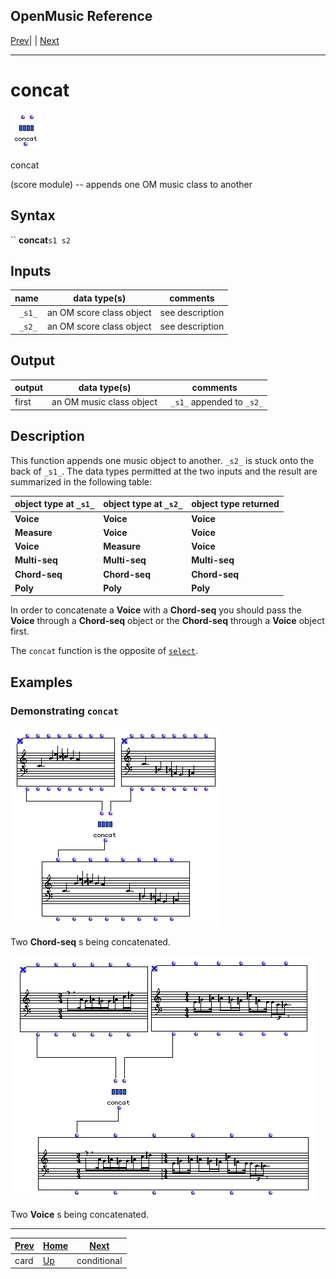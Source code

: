 OpenMusic Reference  
---  
[Prev](card)| | [Next](conditional)  
  
* * *

# concat

![](figures/functions/score/concat.png)

  
  
concat  
  
(score module) \-- appends one OM music class to another  

## Syntax

`` **concat**` s1 s2 `

## Inputs

name| data type(s)| comments  
---|---|---  
` _s1_`|  an OM score class object| see description  
` _s2_`|  an OM score class object| see description  
  
## Output

output| data type(s)| comments  
---|---|---  
first| an OM music class object| ` _s1_` appended to `_s2_`  
  
## Description

This function appends one music object to another. `_s2_` is stuck onto the
back of `_s1_`. The data types permitted at the two inputs and the result are
summarized in the following table:

object type at `_s1_`|  object type at `_s2_`|  object type returned  
---|---|---  
 **Voice**|  **Voice**|  **Voice**  
 **Measure**|  **Voice**|  **Voice**  
 **Voice**|  **Measure**|  **Voice**  
 **Multi-seq**|  **Multi-seq**|  **Multi-seq**  
 **Chord-seq**|  **Chord-seq**|  **Chord-seq**  
 **Poly**|  **Poly**|  **Poly**  
  
In order to concatenate a **Voice** with a **Chord-seq** you should pass the
**Voice** through a **Chord-seq** object or the **Chord-seq** through a
**Voice** object first.

The `concat` function is the opposite of [`select`](concat).

## Examples

### Demonstrating `concat`

![](figures/functions/score/concatEX1.png)

Two **Chord-seq** s being concatenated.

![](figures/functions/score/concatEX2.png)

Two **Voice** s being concatenated.

* * *

[Prev](card)| [Home](index)| [Next](conditional)  
---|---|---  
card| [Up](funcref.main)| conditional

